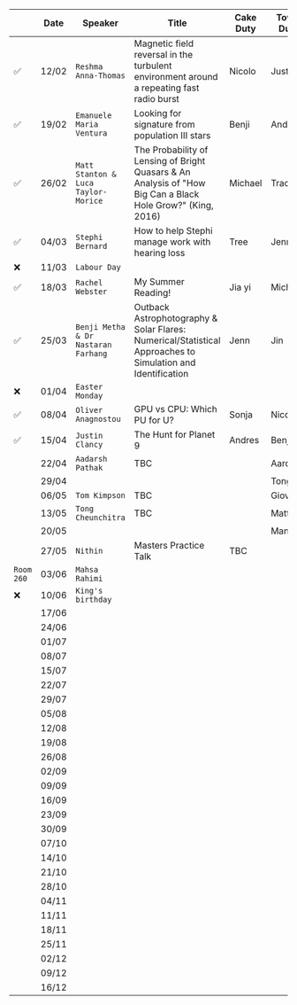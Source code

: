 |  | Date | Speaker | Title | Cake Duty | Towel Duty | 
| --- | --- | --- | --- | --- | --- |
| ✅ | 12/02 | `Reshma Anna-Thomas` | Magnetic field reversal in the turbulent environment around a repeating fast radio burst | Nicolo | Justin |
| ✅ | 19/02 | `Emanuele Maria Ventura` | Looking for signature from population III stars | Benji | Andres |
| ✅ | 26/02 | `Matt Stanton & Luca Taylor-Morice` | The Probability of Lensing of Bright Quasars & An Analysis of "How Big Can a Black Hole Grow?" (King, 2016) | Michael | Tracy |
| ✅ | 04/03 | `Stephi Bernard`| How to help Stephi manage work with hearing loss | Tree | Jenn |
| ❌ | 11/03 | `Labour Day` | | | |
| ✅ | 18/03 | `Rachel Webster` | My Summer Reading! | Jia yi | Michael |
| ✅ | 25/03 | `Benji Metha & Dr Nastaran Farhang` | Outback Astrophotography & Solar Flares: Numerical/Statistical Approaches to Simulation and Identification | Jenn | Jin |
| ❌ | 01/04 | `Easter Monday` | | |  |
| ✅ | 08/04 | `Oliver Anagnostou` | GPU vs CPU: Which PU for U? | Sonja | Nicolo |
| ✅ | 15/04 | `Justin Clancy` | The Hunt for Planet 9 | Andres | Benji |
| | 22/04 | `Aadarsh Pathak` | TBC | | Aardash |
| | 29/04 | | | | Tong |
| | 06/05 | `Tom Kimpson` | TBC | | Giovanni |
| | 13/05 | `Tong Cheunchitra` | TBC | | Matt |
| | 20/05 | | | | Manu |
| | 27/05 | `Nithin` | Masters Practice Talk| TBC | | |
| `Room 260` | 03/06 | `Mahsa Rahimi` | | | |
| ❌ | 10/06 | `King's birthday` | | | |
| | 17/06 |  |  | | |
| | 24/06 | | | | |
| | 01/07 | | | | |
| | 08/07 | | | | |
| | 15/07 | | | | |
| | 22/07 | | | | |
| | 29/07 | | | | |
| | 05/08 | | | | |
| | 12/08 | | | | |
| | 19/08 | | | | |
| | 26/08 | | | | |
| | 02/09 | | | | |
| | 09/09 | | | | |
| | 16/09 | | | | |
| | 23/09 | | | | |
| | 30/09 | | | | |
| | 07/10 | | | | |
| | 14/10 | | | | |
| | 21/10 | | | | |
| | 28/10 | | | | |
| | 04/11 | | | | |
| | 11/11 | | | | |
| | 18/11 | | | | |
| | 25/11 | | | | |
| | 02/12 | | | | |
| | 09/12 | | | | |
| | 16/12 | | | | |
